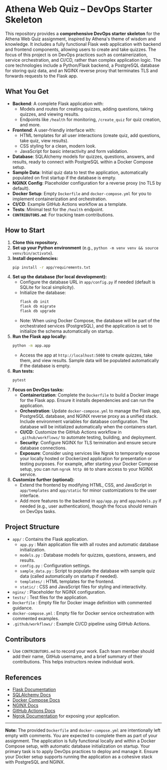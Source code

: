 # Athena Web Quiz – DevOps Starter Skeleton

This repository provides a **comprehensive DevOps starter skeleton** for the Athena Web Quiz assignment, inspired by Athena's theme of wisdom and knowledge. It includes a fully functional Flask web application with backend and frontend components, allowing users to create and take quizzes. The focus of this project is on DevOps practices such as containerization, service orchestration, and CI/CD, rather than complex application logic. The core technologies include a Python/Flask backend, a PostgreSQL database for storing quiz data, and an NGINX reverse proxy that terminates TLS and forwards requests to the Flask app.

## What You Get

- **Backend**: A complete Flask application with:
  - Models and routes for creating quizzes, adding questions, taking quizzes, and viewing results.
  - Endpoints like `/health` for monitoring, `/create_quiz` for quiz creation, and more.
- **Frontend**: A user-friendly interface with:
  - HTML templates for all user interactions (create quiz, add questions, take quiz, view results).
  - CSS styling for a clean, modern look.
  - JavaScript for basic interactivity and form validation.
- **Database**: SQLAlchemy models for quizzes, questions, answers, and results, ready to connect with PostgreSQL within a Docker Compose setup.
- **Sample Data**: Initial quiz data to test the application, automatically populated on first startup if the database is empty.
- **NGINX Config**: Placeholder configuration for a reverse proxy (no TLS by default).
- **Docker Setup**: Empty `Dockerfile` and `docker-compose.yml` for you to implement containerization and orchestration.
- **CI/CD**: Example GitHub Actions workflow as a template.
- **Tests**: Minimal test for the `/health` endpoint.
- **`CONTRIBUTORS.md`**: For tracking team contributions.

## How to Start

1. **Clone this repository.**
2. **Set up your Python environment** (e.g., `python -m venv venv && source venv/bin/activate`).
3. **Install dependencies:**
   ```sh
   pip install -r app/requirements.txt
   ```
4. **Set up the database (for local development):**
   - Configure the database URL in `app/config.py` if needed (default is SQLite for local simplicity).
   - Initialize the database:
     ```sh
     flask db init
     flask db migrate
     flask db upgrade
     ```
   - Note: When using Docker Compose, the database will be part of the orchestrated services (PostgreSQL), and the application is set to initialize the schema automatically on startup.
5. **Run the Flask app locally:**
   ```sh
   python -m app.app
   ```
   - Access the app at `http://localhost:5000` to create quizzes, take them, and view results. Sample data will be populated automatically if the database is empty.
6. **Run tests:**
   ```sh
   pytest
   ```
7. **Focus on DevOps tasks:**
   - **Containerization**: Complete the `Dockerfile` to build a Docker image for the Flask app. Ensure it installs dependencies and can run the application.
   - **Orchestration**: Update `docker-compose.yml` to manage the Flask app, PostgreSQL database, and NGINX reverse proxy as a unified stack. Include environment variables for database configuration. The database will be initialized automatically when the containers start.
   - **CI/CD**: Customize the GitHub Actions workflow in `.github/workflows/` to automate testing, building, and deployment.
   - **Security**: Configure NGINX for TLS termination and ensure secure database connections.
   - **Exposure**: Consider using services like Ngrok to temporarily expose your locally hosted or Dockerized application for presentation or testing purposes. For example, after starting your Docker Compose setup, you can run `ngrok http 80` to share access to your NGINX service.
8. **Customize further (optional):**
   - Extend the frontend by modifying HTML, CSS, and JavaScript in `app/templates` and `app/static` for minor customizations to the user interface.
   - Add more features to the backend in `app/app.py` and `app/models.py` if needed (e.g., user authentication), though the focus should remain on DevOps tasks.

## Project Structure

- `app/` : Contains the Flask application.
  - `app.py` : Main application file with all routes and automatic database initialization.
  - `models.py` : Database models for quizzes, questions, answers, and results.
  - `config.py` : Configuration settings.
  - `sample_data.py` : Script to populate the database with sample quiz data (called automatically on startup if needed).
  - `templates/` : HTML templates for the frontend.
  - `static/` : CSS and JavaScript files for styling and interactivity.
- `nginx/` : Placeholder for NGINX configuration.
- `tests/` : Test files for the application.
- `Dockerfile` : Empty file for Docker image definition with commented guidance.
- `docker-compose.yml` : Empty file for Docker service orchestration with commented examples.
- `.github/workflows/` : Example CI/CD pipeline using GitHub Actions.

## Contributors

- Use `CONTRIBUTORS.md` to record your work. Each team member should add their name, GitHub username, and a brief summary of their contributions. This helps instructors review individual work.

## References

- [Flask Documentation](https://flask.palletsprojects.com/)
- [SQLAlchemy Docs](https://docs.sqlalchemy.org/)
- [Docker Compose Docs](https://docs.docker.com/compose/)
- [NGINX Docs](https://nginx.org/en/docs/)
- [GitHub Actions Docs](https://docs.github.com/en/actions)
- [Ngrok Documentation](https://ngrok.com/docs) for exposing your application.

---

**Note:** The provided `Dockerfile` and `docker-compose.yml` are intentionally left empty with comments. You are expected to complete them as part of your assignment. The application is fully functional locally and within a Docker Compose setup, with automatic database initialization on startup. Your primary task is to apply DevOps practices to deploy and manage it. Ensure your Docker setup supports running the application as a cohesive stack with PostgreSQL and NGINX.
